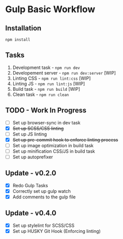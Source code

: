 # Gulp Basic Workflow

## Installation

```
npm install
```

## Tasks

1. Development task - ```npm run dev```
2. Developement server - ```npm run dev:server``` [WIP]
3. Linting CSS - ```npm run lint:css``` [WIP]
4. Linting JS - ```npm run lint:js``` [WIP]
5. Build task - ```npm run build``` [WIP]
6. Clean task - ```npm run clean```

## TODO - Work In Progress
- [ ] Set up browser-sync in dev task
- [x] ~~Set up SCSS/CSS linting~~
- [ ] Set up JS linting
- [x] ~~Set up pre-commit hook to enforce linting process~~
- [ ] Set up image optimization in build task
- [ ] Set up minification CSS/JS in build task
- [ ] Set up autoprefixer

## Update - v0.2.0
- [x] Redo Gulp Tasks
- [x] Correctly set up gulp watch
- [x] Add comments to the gulp file

## Update - v0.4.0
- [x] Set up stylelint for SCSS/CSS
- [x] Set up HUSKY Git Hook (Enforcing linting)
